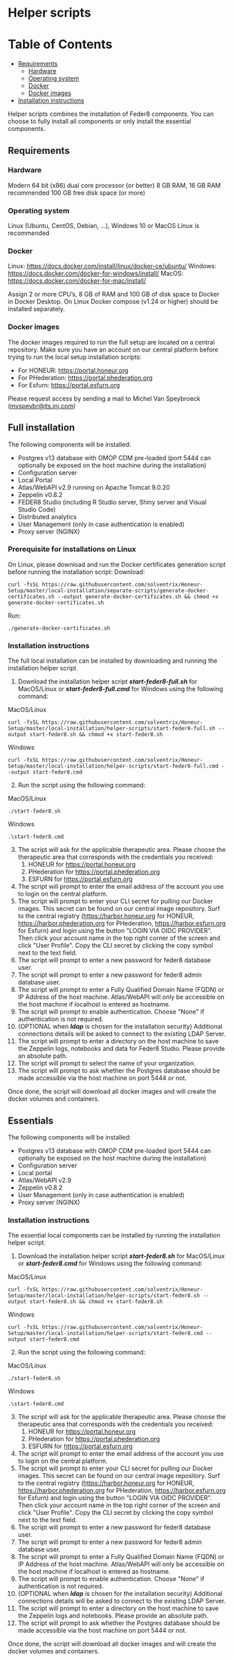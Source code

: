 # Helper scripts

Table of Contents
=================
  * [Requirements](#requirements)
    * [Hardware](#hardware)
    * [Operating system](#operating-system)
    * [Docker](#docker)
    * [Docker images](#docker-images)
  * [Installation instructions](#full-installation-instructions)

Helper scripts combines the installation of Feder8 components. You can choose to fully install all components or only install the essential components.

## Requirements

### Hardware
Modern 64 bit (x86) dual core processor (or better)
8 GB RAM, 16 GB RAM recommended
100 GB free disk space (or more)

### Operating system
Linux (Ubuntu, CentOS, Debian, …), Windows 10 or MacOS
Linux is recommended

### Docker
Linux: https://docs.docker.com/install/linux/docker-ce/ubuntu/
Windows: https://docs.docker.com/docker-for-windows/install/
MacOS: https://docs.docker.com/docker-for-mac/install/

Assign 2 or more CPU’s, 8 GB of RAM and 100 GB of disk space to Docker in Docker Desktop.
On Linux Docker compose (v1.24 or higher) should be installed separately.

### Docker images
The docker images required to run the full setup are located on a central repository. Make sure you have an account on our central platform before trying to run the local setup installation scripts:

  * For HONEUR: https://portal.honeur.org
  * For PHederation: https://portal.phederation.org
  * For Esfurn: https://portal.esfurn.org

Please request access by sending a mail to Michel Van Speybroeck (mvspeybr@its.jnj.com)

## Full installation
The following components will be installed:
* Postgres v13 database with OMOP CDM pre-loaded (port 5444 can optionally be exposed on the host machine during the installation)
* Configuration server
* Local Portal
* Atlas/WebAPI v2.9 running on Apache Tomcat 9.0.20
* Zeppelin v0.8.2
* FEDER8 Studio (including R Studio server, Shiny server and Visual Studio Code)
* Distributed analytics
* User Management (only in case authentication is enabled)
* Proxy server (NGINX)

### Prerequisite for installations on Linux
On Linux, please download and run the Docker certificates generation script before running the installation script:
Download:
```
curl -fsSL https://raw.githubusercontent.com/solventrix/Honeur-Setup/master/local-installation/separate-scripts/generate-docker-certificates.sh --output generate-docker-certificates.sh && chmod +x generate-docker-certificates.sh
```
Run:
```
./generate-docker-certificates.sh
```

### <a id="full-installation-instructions"></a>Installation instructions
The full local installation can be installed by downloading and running the installation helper script.

1. Download the installation helper script **_start-feder8-full.sh_** for MacOS/Linux or **_start-feder8-full.cmd_** for Windows using the following command:

MacOS/Linux
```
curl -fsSL https://raw.githubusercontent.com/solventrix/Honeur-Setup/master/local-installation/helper-scripts/start-feder8-full.sh --output start-feder8.sh && chmod +x start-feder8.sh
```

Windows
```
curl -fsSL https://raw.githubusercontent.com/solventrix/Honeur-Setup/master/local-installation/helper-scripts/start-feder8-full.cmd --output start-feder8.cmd
```

2. Run the script using the following command:

MacOS/Linux
```
./start-feder8.sh
```

Windows
```
.\start-feder8.cmd
```
3. The script will ask for the applicable therapeutic area. Please choose the therapeutic area that corresponds with the credentials you received:
    1. HONEUR for https://portal.honeur.org
    2. PHederation for https://portal.phederation.org
    3. ESFURN for https://portal.esfurn.org
4. The script will prompt to enter the email address of the account you use to login on the central platform.
5. The script will prompt to enter your CLI secret for pulling our Docker images. This secret can be found on our central image repository. Surf to the central registry (https://harbor.honeur.org for HONEUR, https://harbor.phederation.org for PHederation, https://harbor.esfurn.org for Esfurn) and login using the button \"LOGIN VIA OIDC PROVIDER\". Then click your account name in the top right corner of the screen and click \"User Profile\". Copy the CLI secret by clicking the copy symbol next to the text field.
6. The script will prompt to enter a new password for feder8 database user. 
7. The script will prompt to enter a new password for feder8 admin database user.
8. The script will prompt to enter a Fully Qualified Domain Name (FQDN) or IP Address of the host machine. Atlas/WebAPI will only be accessible on the host machine if localhost is entered as hostname.
9. The script will prompt to enable authentication.  Choose "None" if authentication is not required.
10. (OPTIONAL when **_ldap_** is chosen for the installation security) Additional connections details will be asked to connect to the existing LDAP Server.
11. The script will prompt to enter a directory on the host machine to save the Zeppelin logs, notebooks and data for Feder8 Studio. Please provide an absolute path.
12. The script will prompt to select the name of your organization.
13. The script will prompt to ask whether the Postgres database should be made accessible via the host machine on port 5444 or not. 

Once done, the script will download all docker images and will create the docker volumes and containers.

## Essentials
The following components will be installed:
  * Postgres v13 database with OMOP CDM pre-loaded (port 5444 can optionally be exposed on the host machine during the installation)
  * Configuration server
  * Local portal
  * Atlas/WebAPI v2.9
  * Zeppelin v0.8.2
  * User Management (only in case authentication is enabled)
  * Proxy server (NGINX)

### <a id="essential-installation-instruction"></a>Installation instructions
The essential local components can be installed by running the installation helper script.

1. Download the installation helper script **_start-feder8.sh_** for MacOS/Linux or **_start-feder8.cmd_** for Windows using the following command:

MacOS/Linux
```
curl -fsSL https://raw.githubusercontent.com/solventrix/Honeur-Setup/master/local-installation/helper-scripts/start-feder8.sh --output start-feder8.sh && chmod +x start-feder8.sh
```

Windows
```
curl -fsSL https://raw.githubusercontent.com/solventrix/Honeur-Setup/master/local-installation/helper-scripts/start-feder8.cmd --output start-feder8.cmd
```

2. Run the script using the following command:

MacOS/Linux
```
./start-feder8.sh
```

Windows
```
.\start-feder8.cmd
```
3. The script will ask for the applicable therapeutic area. Please choose the therapeutic area that corresponds with the credentials you received:
    1. HONEUR for https://portal.honeur.org
    2. PHederation for https://portal.phederation.org
    3. ESFURN for https://portal.esfurn.org
4. The script will prompt to enter the email address of the account you use to login on the central platform.
5. The script will prompt to enter your CLI secret for pulling our Docker images. This secret can be found on our central image repository. Surf to the central registry (https://harbor.honeur.org for HONEUR, https://harbor.phederation.org for PHederation, https://harbor.esfurn.org for Esfurn) and login using the button \"LOGIN VIA OIDC PROVIDER\". Then click your account name in the top right corner of the screen and click \"User Profile\". Copy the CLI secret by clicking the copy symbol next to the text field.
6. The script will prompt to enter a new password for feder8 database user.
7. The script will prompt to enter a new password for feder8 admin database user.
8. The script will prompt to enter a Fully Qualified Domain Name (FQDN) or IP Address of the host machine. Atlas/WebAPI will only be accessible on the host machine if localhost is entered as hostname.
9. The script will prompt to enable authentication.  Choose "None" if authentication is not required.
10. (OPTIONAL when **_ldap_** is chosen for the installation security) Additional connections details will be asked to connect to the existing LDAP Server.
11. The script will prompt to enter a directory on the host machine to save the Zeppelin logs and notebooks. Please provide an absolute path.
12. The script will prompt to ask whether the Postgres database should be made accessible via the host machine on port 5444 or not.

Once done, the script will download all docker images and will create the docker volumes and containers.
